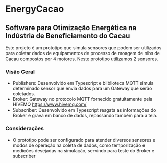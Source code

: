# EnergyCacao
## Software para Otimização Energética na Indústria de Beneficiamento do Cacau

Este projeto é um prototipo que simula sensores que podem ser utilizados para 
coletar dados de equipamentos de processo de moagem de nibs de Cacau compostos
por 4 motores. Neste prototipo utilizamos 2 sensores.


### Visão Geral

- Publishers: Desenvolvido em Typescript e bliblioteca MQTT simula determinado
                sensor que envia dados para um Gateway que serão coletados.
- Broker: Gateway no protocolo MQTT fornecido gratuitamente pela HIVEMQ 
                https://www.hivemq.com/  
- Subscriber: Desenvolvido em Typescript resgata as informações do Broker e 
                grava em banco de dados, repassando também para a tela.


### Considerações

- O prototipo pode ser configurado para atender diversos sensores e modos de operação
na coleta de dados, como temporização e medições desejadas na simulação, servindo para
teste do Broker e subscriber 


